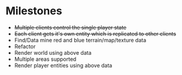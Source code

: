 # Milestones
* ~~Multiple clients control the single player state~~
* ~~Each client gets it's own entity which is replicated to other clients~~
* Find/Data mine red and blue terrain/map/texture data
* Refactor
* Render world using above data
* Multiple areas supported
* Render player entities using above data